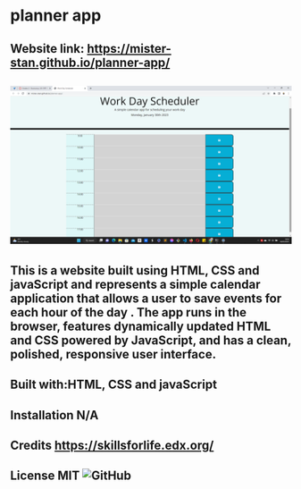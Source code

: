 # planner app

## Website link: https://mister-stan.github.io/planner-app/

## ![my screenshot](./images/planner-app.png)

## This is a website built using HTML, CSS and javaScript and represents a simple calendar application that allows a user to save events for each hour of the day . The app runs in the browser, features dynamically updated HTML and CSS powered by JavaScript, and has a clean, polished, responsive user interface. 
 

## Built with:HTML, CSS and javaScript

## Installation N/A

## Credits https://skillsforlife.edx.org/

## License MIT ![GitHub](https://img.shields.io/github/license/mister-stan/planner-app)

